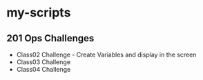 # my-scripts

## 201 Ops Challenges
- Class02 Challenge - Create Variables and display in the screen
- Class03 Challenge
- Class04 Challenge
